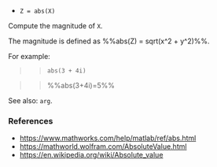 * `Z = abs(X)`

Compute the magnitude of `X`.

The magnitude is defined as %%abs(Z) = sqrt(x^2 + y^2)%%.

For example:

>> `abs(3 + 4i)`

>> %%abs(3+4i)=5%%

See also: `arg`.

### References

* https://www.mathworks.com/help/matlab/ref/abs.html
* https://mathworld.wolfram.com/AbsoluteValue.html
* https://en.wikipedia.org/wiki/Absolute_value
